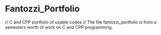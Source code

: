 # Fantozzi_Portfolio
// C and CPP portfolio of usable codes
// The file fantozzi_portfolio is from a semesters worth of work on C and CPP programming. 
